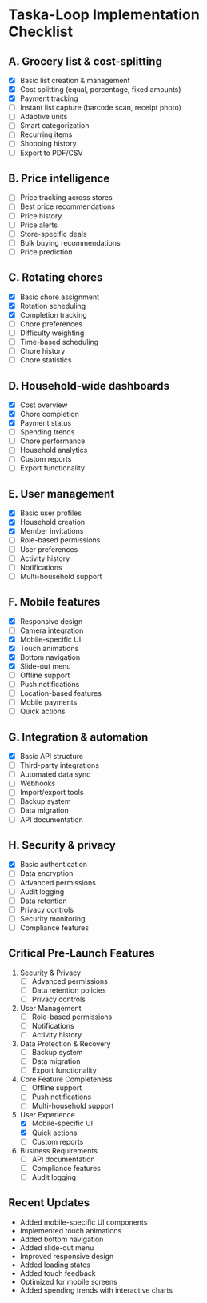 # Taska-Loop Implementation Checklist

## A. Grocery list & cost-splitting
- [x] Basic list creation & management
- [x] Cost splitting (equal, percentage, fixed amounts)
- [x] Payment tracking
- [ ] Instant list capture (barcode scan, receipt photo)
- [ ] Adaptive units
- [ ] Smart categorization
- [ ] Recurring items
- [ ] Shopping history
- [ ] Export to PDF/CSV

## B. Price intelligence
- [ ] Price tracking across stores
- [ ] Best price recommendations
- [ ] Price history
- [ ] Price alerts
- [ ] Store-specific deals
- [ ] Bulk buying recommendations
- [ ] Price prediction

## C. Rotating chores
- [x] Basic chore assignment
- [x] Rotation scheduling
- [x] Completion tracking
- [ ] Chore preferences
- [ ] Difficulty weighting
- [ ] Time-based scheduling
- [ ] Chore history
- [ ] Chore statistics

## D. Household-wide dashboards
- [x] Cost overview
- [x] Chore completion
- [x] Payment status
- [ ] Spending trends
- [ ] Chore performance
- [ ] Household analytics
- [ ] Custom reports
- [ ] Export functionality

## E. User management
- [x] Basic user profiles
- [x] Household creation
- [x] Member invitations
- [ ] Role-based permissions
- [ ] User preferences
- [ ] Activity history
- [ ] Notifications
- [ ] Multi-household support

## F. Mobile features
- [x] Responsive design
- [ ] Camera integration
- [x] Mobile-specific UI
- [x] Touch animations
- [x] Bottom navigation
- [x] Slide-out menu
- [ ] Offline support
- [ ] Push notifications
- [ ] Location-based features
- [ ] Mobile payments
- [ ] Quick actions

## G. Integration & automation
- [x] Basic API structure
- [ ] Third-party integrations
- [ ] Automated data sync
- [ ] Webhooks
- [ ] Import/export tools
- [ ] Backup system
- [ ] Data migration
- [ ] API documentation

## H. Security & privacy
- [x] Basic authentication
- [ ] Data encryption
- [ ] Advanced permissions
- [ ] Audit logging
- [ ] Data retention
- [ ] Privacy controls
- [ ] Security monitoring
- [ ] Compliance features

## Critical Pre-Launch Features
1. Security & Privacy
   - [ ] Advanced permissions
   - [ ] Data retention policies
   - [ ] Privacy controls

2. User Management
   - [ ] Role-based permissions
   - [ ] Notifications
   - [ ] Activity history

3. Data Protection & Recovery
   - [ ] Backup system
   - [ ] Data migration
   - [ ] Export functionality

4. Core Feature Completeness
   - [ ] Offline support
   - [ ] Push notifications
   - [ ] Multi-household support

5. User Experience
   - [x] Mobile-specific UI
   - [x] Quick actions
   - [ ] Custom reports

6. Business Requirements
   - [ ] API documentation
   - [ ] Compliance features
   - [ ] Audit logging

## Recent Updates
- Added mobile-specific UI components
- Implemented touch animations
- Added bottom navigation
- Added slide-out menu
- Improved responsive design
- Added loading states
- Added touch feedback
- Optimized for mobile screens
- Added spending trends with interactive charts 
